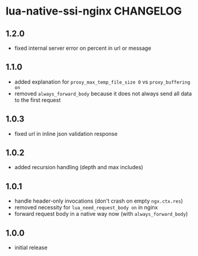 # lua-native-ssi-nginx CHANGELOG

## 1.2.0

- fixed internal server error on percent in url or message

## 1.1.0

- added explanation for `proxy_max_temp_file_size 0` vs `proxy_buffering on`
- removed `always_forward_body` because it does not always send all data to the first request

## 1.0.3

- fixed url in inline json validation response

## 1.0.2

- added recursion handling (depth and max includes)

## 1.0.1

- handle header-only invocations (don't crash on empty `ngx.ctx.res`)
- removed necessity for `lua_need_request_body on` in nginx
- forward request body in a native way now (with `always_forward_body`)

## 1.0.0

- initial release
